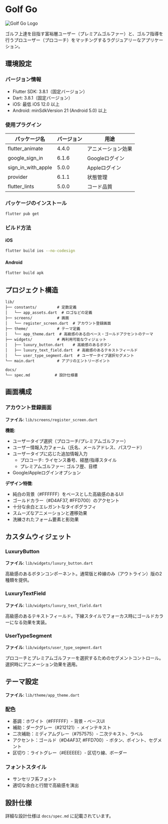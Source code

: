 # Golf Go

![Golf Go Logo](./assets/images/logo.png)

ゴルフ上達を目指す富裕層ユーザー（プレミアムゴルファー）と、ゴルフ指導を行うプロユーザー（プロコーチ）をマッチングするラグジュアリーなアプリケーション。

## 環境設定

### バージョン情報
- Flutter SDK: 3.8.1（固定バージョン）
- Dart: 3.8.1（固定バージョン）
- iOS: 最低 iOS 12.0 以上
- Android: minSdkVersion 21 (Android 5.0) 以上

### 使用プラグイン
| パッケージ名 | バージョン | 用途 |
|------------|----------|------|
| flutter_animate | 4.4.0 | アニメーション効果 |
| google_sign_in | 6.1.6 | Googleログイン |
| sign_in_with_apple | 5.0.0 | Appleログイン |
| provider | 6.1.1 | 状態管理 |
| flutter_lints | 5.0.0 | コード品質 |

### パッケージのインストール
```bash
flutter pub get
```

### ビルド方法

#### iOS
```bash
flutter build ios --no-codesign
```

#### Android
```bash
flutter build apk
```

## プロジェクト構造

```
lib/
├── constants/         # 定数定義
│   └── app_assets.dart  # ロゴなどの定義
├── screens/           # 画面
│   └── register_screen.dart  # アカウント登録画面
├── theme/             # テーマ定義
│   └── app_theme.dart  # 高級感のある白ベース・ゴールドアクセントのテーマ
├── widgets/           # 再利用可能なウィジェット
│   ├── luxury_button.dart    # 高級感のあるボタン
│   ├── luxury_text_field.dart  # 高級感のあるテキストフィールド
│   └── user_type_segment.dart  # ユーザータイプ選択セグメント
└── main.dart          # アプリのエントリーポイント

docs/
└── spec.md           # 設計仕様書
```

## 画面構成

### アカウント登録画面
**ファイル**: `lib/screens/register_screen.dart`

**機能**:
- ユーザータイプ選択（プロコーチ/プレミアムゴルファー）
- ユーザー情報入力フォーム（氏名、メールアドレス、パスワード）
- ユーザータイプに応じた追加情報入力
  - プロコーチ: ライセンス番号、経歴/指導スタイル
  - プレミアムゴルファー: ゴルフ歴、目標
- Google/Appleログインオプション

**デザイン特徴**:
- 純白の背景（#FFFFFF）をベースとした高級感のあるUI
- ゴールドカラー（#D4AF37, #FFD700）のアクセント
- 十分な余白とエレガントなタイポグラフィ
- スムーズなアニメーションと遷移効果
- 洗練されたフォーム要素と影効果

## カスタムウィジェット

### LuxuryButton
**ファイル**: `lib/widgets/luxury_button.dart`

高級感のあるボタンコンポーネント。通常版と枠線のみ（アウトライン）版の2種類を提供。

### LuxuryTextField
**ファイル**: `lib/widgets/luxury_text_field.dart`

高級感のあるテキストフィールド。下線スタイルでフォーカス時にゴールドカラーになる効果を実装。

### UserTypeSegment
**ファイル**: `lib/widgets/user_type_segment.dart`

プロコーチとプレミアムゴルファーを選択するためのセグメントコントロール。選択時にアニメーション効果を適用。

## テーマ設定

**ファイル**: `lib/theme/app_theme.dart`

### 配色
- 基調：ホワイト（#FFFFFF）- 背景・ベースUI
- 補助：ダークグレー（#212121）- メインテキスト
- 二次補助：ミディアムグレー（#757575）- 二次テキスト、ラベル
- アクセント：ゴールド（#D4AF37, #FFD700）- ボタン、ポイント、セグメント
- 区切り：ライトグレー（#EEEEEE）- 区切り線、ボーダー

### フォントスタイル
- サンセリフ系フォント
- 適切な余白と行間で高級感を演出

## 設計仕様

詳細な設計仕様は `docs/spec.md` に記載されています。
